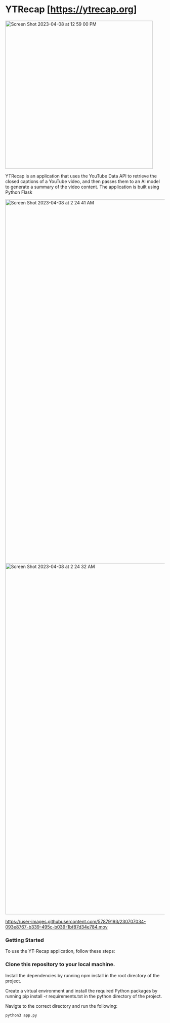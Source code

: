 # YTRecap [https://ytrecap.org]
<img width="466" alt="Screen Shot 2023-04-08 at 12 59 00 PM" src="https://user-images.githubusercontent.com/57879193/230733719-47c4d135-61c9-415b-8115-f1902c4cc64c.png">

YTRecap is an application that uses the YouTube Data API to retrieve the closed captions of a YouTube video, and then passes them to an AI model to generate a summary of the video content. The application is built using Python Flask

<img width="1145" alt="Screen Shot 2023-04-08 at 2 24 41 AM" src="https://user-images.githubusercontent.com/57879193/230706884-900acd32-9570-4b83-b614-04886a51f3fc.png">

<img width="1105" alt="Screen Shot 2023-04-08 at 2 24 32 AM" src="https://user-images.githubusercontent.com/57879193/230706886-4e05cdfb-53f1-4fa9-85a4-bde11e8b1e1a.png">

https://user-images.githubusercontent.com/57879193/230707034-093e8767-b339-495c-b039-1bf87d34e784.mov

### Getting Started
To use the YT-Recap application, follow these steps:

### Clone this repository to your local machine.

Install the dependencies by running npm install in the root directory of the project.

Create a virtual environment and install the required Python packages by running pip install -r requirements.txt in the python directory of the project.

Navigte to the correct directory and run the following: 
```
python3 app.py
```
